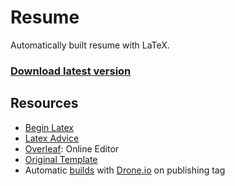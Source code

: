 # Resume

Automatically built resume with LaTeX. 

### [Download latest version](https://go.boring.download/resume)

## Resources

- [Begin Latex](https://github.com/luong-komorebi/Begin-Latex-in-minutes)
- [Latex Advice](https://github.com/dspinellis/latex-advice)
- [Overleaf](https://www.overleaf.com/): Online Editor
- [Original Template](https://www.overleaf.com/latex/templates/cv-for-freshers/jkpwvnrdrxpm)
- Automatic [builds](https://cloud.drone.io/rohit-smpx/resume) with [Drone.io](https://cloud.drone.io) on publishing tag

